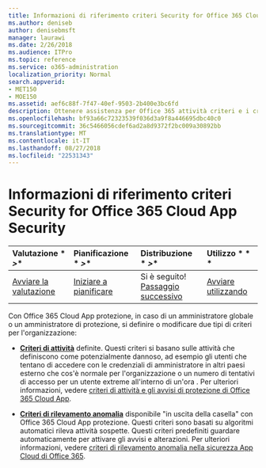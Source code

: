 ```yaml
---
title: Informazioni di riferimento criteri Security for Office 365 Cloud App Security
ms.author: deniseb
author: denisebmsft
manager: laurawi
ms.date: 2/26/2018
ms.audience: ITPro
ms.topic: reference
ms.service: o365-administration
localization_priority: Normal
search.appverid:
- MET150
- MOE150
ms.assetid: aef6c88f-7f47-40ef-9503-2b400e3bc6fd
description: Ottenere assistenza per Office 365 attività criteri e i criteri di rilevamento anomalia.
ms.openlocfilehash: bf93a66c72323539f036d3a9f8a446695dbc40c0
ms.sourcegitcommit: 36c5466056cdef6ad2a8d9372f2bc009a30892bb
ms.translationtype: MT
ms.contentlocale: it-IT
ms.lasthandoff: 08/27/2018
ms.locfileid: "22531343"
---
```

# <a name="security-policy-reference-information-for-office-365-cloud-app-security"></a>Informazioni di riferimento criteri Security for Office 365 Cloud App Security
  
|Valutazione * *\>**|Pianificazione * *\>**|Distribuzione * *\>**|Utilizzo * * *|
|:-----|:-----|:-----|:-----|
|[Avviare la valutazione](office-365-cas-overview.md) <br/> |[Iniziare a pianificare](get-ready-for-office-365-cas.md) <br/> |Si è seguito!  <br/> [Passaggio successivo](review-office-365-cas-alerts.md) <br/> |[Avviare utilizzando](utilization-activities-for-ocas.md) <br/> |
   
Con Office 365 Cloud App protezione, in caso di un amministratore globale o un amministratore di protezione, si definire o modificare due tipi di criteri per l'organizzazione:
  
- **[Criteri di attività](activity-policies-and-alerts.md)** definite. Questi criteri si basano sulle attività che definiscono come potenzialmente dannoso, ad esempio gli utenti che tentano di accedere con le credenziali di amministratore in altri paesi esterno che cos'è normale per l'organizzazione o un numero di tentativi di accesso per un utente extreme all'interno di un'ora . Per ulteriori informazioni, vedere [criteri di attività e gli avvisi di protezione di Office 365 Cloud App](activity-policies-and-alerts.md).
    
- **[Criteri di rilevamento anomalia](anomaly-detection-policies-in-ocas.md)** disponibile "in uscita della casella" con Office 365 Cloud App protezione. Questi criteri sono basati su algoritmi automatici rileva attività sospette. Questi criteri predefiniti guardare automaticamente per attivare gli avvisi e alterazioni. Per ulteriori informazioni, vedere [criteri di rilevamento anomalia nella sicurezza App Cloud di Office 365](anomaly-detection-policies-in-ocas.md).
    

